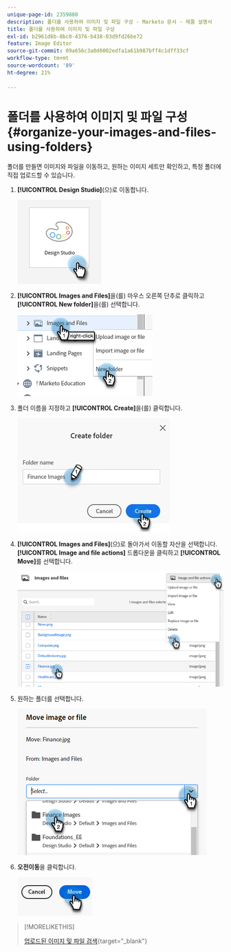 ```yaml
---
unique-page-id: 2359880
description: 폴더를 사용하여 이미지 및 파일 구성 - Marketo 문서 - 제품 설명서
title: 폴더를 사용하여 이미지 및 파일 구성
exl-id: b2961d6b-8bc0-4376-b438-03d9fd26be72
feature: Image Editor
source-git-commit: 09a656c3a0d0002edfa1a61b987bff4c1dff33cf
workflow-type: tm+mt
source-wordcount: '89'
ht-degree: 21%

---
```


# 폴더를 사용하여 이미지 및 파일 구성 {#organize-your-images-and-files-using-folders}

폴더를 만들면 이미지와 파일을 이동하고, 원하는 이미지 세트만 확인하고, 특정 폴더에 직접 업로드할 수 있습니다.

1. **[!UICONTROL Design Studio]**(으)로 이동합니다.

   ![](assets/organize-your-images-and-files-using-folders-1.png)

1. **[!UICONTROL Images and Files]**&#x200B;을(를) 마우스 오른쪽 단추로 클릭하고 **[!UICONTROL New folder]**&#x200B;을(를) 선택합니다.

   ![](assets/organize-your-images-and-files-using-folders-2.png)

1. 폴더 이름을 지정하고 **[!UICONTROL Create]**&#x200B;을(를) 클릭합니다.

   ![](assets/organize-your-images-and-files-using-folders-3.png)

1. **[!UICONTROL Images and Files]**(으)로 돌아가서 이동할 자산을 선택합니다. **[!UICONTROL Image and file actions]** 드롭다운을 클릭하고 **[!UICONTROL Move]**&#x200B;를 선택합니다.

   ![](assets/organize-your-images-and-files-using-folders-4.png)

1. 원하는 폴더를 선택합니다.

   ![](assets/organize-your-images-and-files-using-folders-5.png)

1. **오전이동**&#x200B;을 클릭합니다.

   ![](assets/organize-your-images-and-files-using-folders-6.png)

>[!MORELIKETHIS]
>
>[업로드된 이미지 및 파일 검색](/help/marketo/product-docs/demand-generation/images-and-files/search-uploaded-images-and-files.md){target="_blank"}
